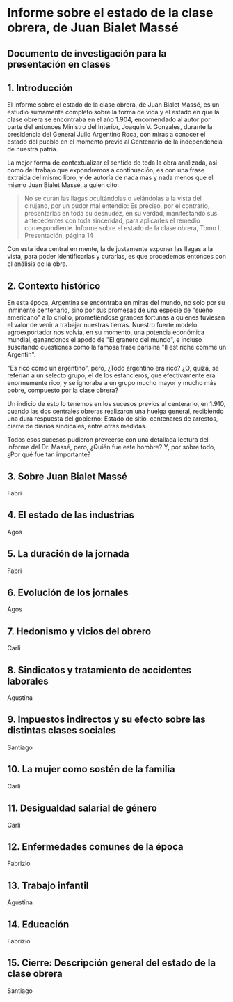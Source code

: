 # Informe sobre el estado de la clase obrera, de Juan Bialet Massé

## Documento de investigación para la presentación en clases

## 1. Introducción

El Informe sobre el estado de la clase obrera, de Juan Bialet Massé, es un estudio sumamente completo sobre la forma de vida y el estado en que la clase obrera se encontraba en el año 1.904, encomendado al autor por parte del entonces Ministro del Interior, Joaquín V. Gonzales, durante la presidencia del General Julio Argentino Roca, con miras a conocer el estado del pueblo en el momento previo al Centenario de la independencia de nuestra patria.

La mejor forma de contextualizar el sentido de toda la obra analizada, así como del trabajo que expondremos a continuación, es con una frase extraida del mismo libro, y de autoría de nada más y nada menos que el mismo Juan Bialet Massé, a quien cito:

<blockquote>No se curan las llagas ocultándolas o velándolas a la vista del cirujano, por un pudor mal entendio: Es preciso, por el contrario, presentarlas en toda su desnudez, en su verdad, manifestando sus antecedentes con toda sinceridad, para aplicarles el remedio correspondiente. Informe sobre el estado de la clase obrera, Tomo I, Presentación, página 14</blockquote>

Con esta idea central en mente, la de justamente exponer las llagas a la vista, para poder identificarlas y curarlas, es que procedemos entonces con el análisis de la obra.

## 2. Contexto histórico

En esta época, Argentina se encontraba en miras del mundo, no solo por su inminente centenario, sino por sus promesas de una especie de "sueño americano" a lo criollo, prometiéndose grandes fortunas a quienes tuviesen el valor de venir a trabajar nuestras tierras. Nuestro fuerte modelo agroexportador nos volvía, en su momento, una potencia económica mundial, ganandonos el apodo de "El granero del mundo", e incluso suscitando cuestiones como la famosa frase parisina "Il est riche comme un Argentin".

"Es rico como un argentino", pero, ¿Todo argentino era rico? ¿O, quizá, se referían a un selecto grupo, el de los estancieros, que efectivamente era enormemente rico, y se ignoraba a un grupo mucho mayor y mucho más pobre, compuesto por la clase obrera?

Un indicio de esto lo tenemos en los sucesos previos al centerario, en 1.910, cuando las dos centrales obreras realizaron una huelga general, recibiendo una dura respuesta del gobierno: Estado de sitio, centenares de arrestos, cierre de diarios sindicales, entre otras medidas.

Todos esos sucesos pudieron preveerse con una detallada lectura del informe del Dr. Massé, pero, ¿Quién fue este hombre? Y, por sobre todo, ¿Por qué fue tan importante?

## 3. Sobre Juan Bialet Massé

Fabri

## 4. El estado de las industrias

Agos

## 5. La duración de la jornada

Fabri

## 6. Evolución de los jornales

Agos

## 7. Hedonismo y vicios del obrero

Carli

## 8. Sindicatos y tratamiento de accidentes laborales

Agustina

## 9. Impuestos indirectos y su efecto sobre las distintas clases sociales

Santiago

## 10. La mujer como sostén de la familia

Carli

## 11. Desigualdad salarial de género

Carli

## 12. Enfermedades comunes de la época

Fabrizio

## 13. Trabajo infantil

Agustina

## 14. Educación

Fabrizio

## 15. Cierre: Descripción general del estado de la clase obrera

Santiago
